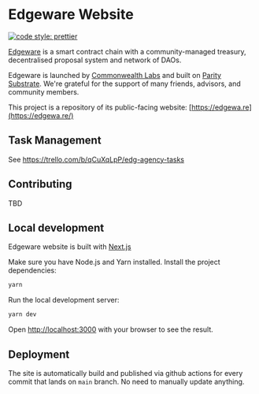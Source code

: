 # Edgeware Website

[![code style: prettier](https://img.shields.io/badge/code_style-prettier-ff69b4.svg?style=flat-square)](https://github.com/prettier/prettier)

[Edgeware](https://edgewa.re/) is a smart contract chain with a community-managed treasury, decentralised proposal system and network of DAOs.

Edgeware is launched by [Commonwealth Labs](https://commonwealth.im/)
and built on [Parity Substrate](https://www.parity.io/substrate/).
We're grateful for the support of many friends, advisors, and community
members.

This project is a repository of its public-facing website: [https://edgewa.re](https://edgewa.re/)

## Task Management
See
https://trello.com/b/qCuXqLpP/edg-agency-tasks

## Contributing

TBD

## Local development

Edgeware website is built with [Next.js](https://nextjs.org/)

Make sure you have Node.js and Yarn installed.
Install the project dependencies:
```bash
yarn
```
Run the local development server:
```bash
yarn dev
```

Open [http://localhost:3000](http://localhost:3000) with your browser to see the result.

## Deployment

The site is automatically build and published via github actions for every commit that lands on `main` branch. No need to manually update anything.
